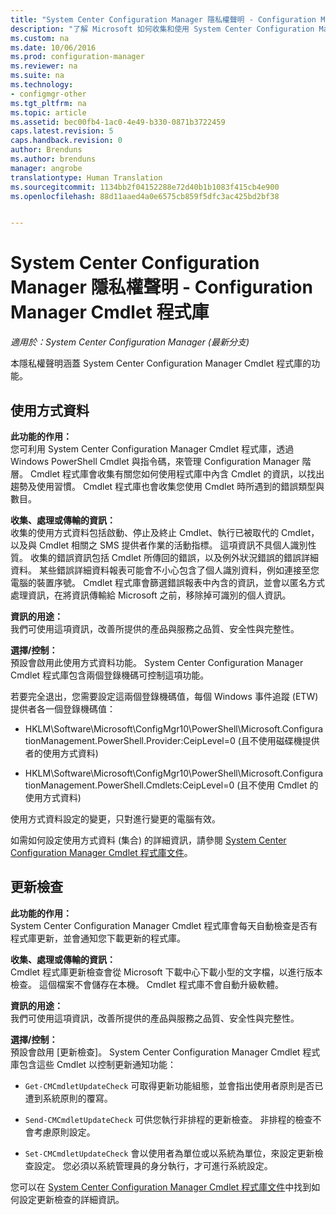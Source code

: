 ```yaml
---
title: "System Center Configuration Manager 隱私權聲明 - Configuration Manager Cmdlet 程式庫"
description: "了解 Microsoft 如何收集和使用 System Center Configuration Manager Cmdlet 程式庫的相關資料。"
ms.custom: na
ms.date: 10/06/2016
ms.prod: configuration-manager
ms.reviewer: na
ms.suite: na
ms.technology:
- configmgr-other
ms.tgt_pltfrm: na
ms.topic: article
ms.assetid: bec00fb4-1ac0-4e49-b330-0871b3722459
caps.latest.revision: 5
caps.handback.revision: 0
author: Brenduns
ms.author: brenduns
manager: angrobe
translationtype: Human Translation
ms.sourcegitcommit: 1134bb2f04152288e72d40b1b1083f415cb4e900
ms.openlocfilehash: 88d11aaed4a0e6575cb859f5dfc3ac425bd2bf38


---
```

# <a name="system-center-configuration-manager-privacy-statement---configuration-manager-cmdlet-library"></a>System Center Configuration Manager 隱私權聲明 - Configuration Manager Cmdlet 程式庫

*適用於：System Center Configuration Manager (最新分支)*

本隱私權聲明涵蓋 System Center Configuration Manager Cmdlet 程式庫的功能。  

## <a name="usage-data"></a>使用方式資料  
 **此功能的作用：**   
您可利用 System Center Configuration Manager Cmdlet 程式庫，透過 Windows PowerShell Cmdlet 與指令碼，來管理 Configuration Manager 階層。 Cmdlet 程式庫會收集有關您如何使用程式庫中內含 Cmdlet 的資訊，以找出趨勢及使用習慣。  Cmdlet 程式庫也會收集您使用 Cmdlet 時所遇到的錯誤類型與數目。  

 **收集、處理或傳輸的資訊：**   
收集的使用方式資料包括啟動、停止及終止 Cmdlet、執行已被取代的 Cmdlet，以及與 Cmdlet 相關之 SMS 提供者作業的活動指標。 這項資訊不具個人識別性質。  收集的錯誤資訊包括 Cmdlet 所傳回的錯誤，以及例外狀況錯誤的錯誤詳細資料。 某些錯誤詳細資料報表可能會不小心包含了個人識別資料，例如連接至您電腦的裝置序號。 Cmdlet 程式庫會篩選錯誤報表中內含的資訊，並會以匿名方式處理資訊，在將資訊傳輸給 Microsoft 之前，移除掉可識別的個人資訊。  

 **資訊的用途：**   
我們可使用這項資訊，改善所提供的產品與服務之品質、安全性與完整性。  

 **選擇/控制：**   
預設會啟用此使用方式資料功能。 System Center Configuration Manager Cmdlet 程式庫包含兩個登錄機碼可控制這項功能。  

 若要完全退出，您需要設定這兩個登錄機碼值，每個 Windows 事件追蹤 (ETW) 提供者各一個登錄機碼值：  

-   HKLM\Software\Microsoft\ConfigMgr10\PowerShell\Microsoft.ConfigurationManagement.PowerShell.Provider:CeipLevel=0 (且不使用磁碟機提供者的使用方式資料)  

-   HKLM\Software\Microsoft\ConfigMgr10\PowerShell\Microsoft.ConfigurationManagement.PowerShell.Cmdlets:CeipLevel=0 (且不使用 Cmdlet 的使用方式資料)  

 使用方式資料設定的變更，只對進行變更的電腦有效。  

 如需如何設定使用方式資料 (集合) 的詳細資訊，請參閱 [System Center Configuration Manager Cmdlet 程式庫文件](https://technet.microsoft.com/en-us/library/dn958404.aspx)。  

## <a name="update-check"></a>更新檢查  
 **此功能的作用：**   
System Center Configuration Manager Cmdlet 程式庫會每天自動檢查是否有程式庫更新，並會通知您下載更新的程式庫。  

 **收集、處理或傳輸的資訊：**   
Cmdlet 程式庫更新檢查會從 Microsoft 下載中心下載小型的文字檔，以進行版本檢查。   這個檔案不會儲存在本機。  Cmdlet 程式庫不會自動升級軟體。  

 **資訊的用途：**   
我們可使用這項資訊，改善所提供的產品與服務之品質、安全性與完整性。  

 **選擇/控制：**   
預設會啟用 [更新檢查]。  System Center Configuration Manager Cmdlet 程式庫包含這些 Cmdlet 以控制更新通知功能：  

-   `Get-CMCmdletUpdateCheck` 可取得更新功能組態，並會指出使用者原則是否已遭到系統原則的覆寫。  

-   `Send-CMCmdletUpdateCheck` 可供您執行非排程的更新檢查。 非排程的檢查不會考慮原則設定。  

-   `Set-CMCmdletUpdateCheck` 會以使用者為單位或以系統為單位，來設定更新檢查設定。 您必須以系統管理員的身分執行，才可進行系統設定。  

 您可以在 [System Center Configuration Manager Cmdlet 程式庫文件](https://technet.microsoft.com/en-us/library/dn958404.aspx)中找到如何設定更新檢查的詳細資訊。  



<!--HONumber=Nov16_HO1-->


